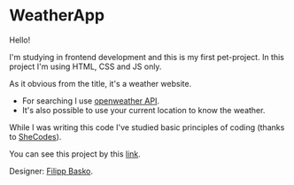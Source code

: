# WeatherApp

Hello!

I'm studying in frontend development and this is my first pet-project.
In this project I'm using HTML, CSS and JS only.

As it obvious from the title, it's a weather website.

- For searching I use [openweather API](https://openweathermap.org/).
- It's also possible to use your current location to know the weather.

While I was writing this code I've studied basic principles of coding (thanks to [SheCodes](https://www.shecodes.io/)).

You can see this project by this [link](https://sweet-brioche-9f330f.netlify.app/).

Designer: [Filipp Basko](https://www.linkedin.com/in/filipp-basko-379175236/).
